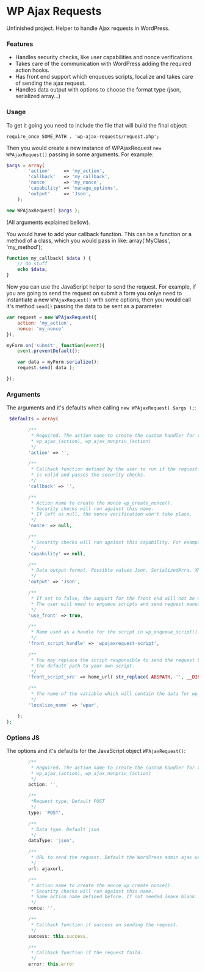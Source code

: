 # WP Ajax Requests
Unfinished project.
Helper to handle Ajax requests in WordPress.

### Features

- Handles security checks, like user capabilities and nonce verifications.
- Takes care of the communication with WordPress adding the required action hooks.
- Has front end support which enqueues scripts, localize and takes care of sending the ajax request.
- Handles data output with options to choose the format type (json, serialized array...)

### Usage

To get it going you need to include the file that will build the final object:
```
require_once SOME_PATH . 'wp-ajax-requests/request.php';
```
Then you would create a new instance of WPAjaxRequest `new WPAjaxRequest()` passing in some arguments.
For example:

```php
$args = array(
        'action'     => 'my_action',
        'callback'   => 'my_callback',
        'nonce'      => 'my_nonce',
        'capability' => 'manage_options',
        'output'     => 'Json',
    );

new WPAjaxRequest( $args );
```
(All arguments explained bellow).

You would have to add your callback function.
This can be a function or a method of a class, which you would pass in like:
array('MyClass', 'my_method');

```php
function my_callback( $data ) {
    // do stuff
    echo $data;
}
```

Now you can use the JavaScript helper to send the request.
For example, if you are going to send the request on submit a form you onlye need to instantiate a new `WPAjaxRequest()` with some options,
then you would call it's method `send()` passing the data to be sent as a parameter.

```javascript
var request = new WPAjaxRequest({
	action: 'my_action',
	nonce: 'my_nonce'
});

myForm.on('submit', function(event){
	event.preventDefault();

	var data = myForm.serialize();
	request.send( data );

});

```
### Arguments

The arguments and it's defaults when calling `new WPAjaxRequest( $args );`:

```php
 $defaults = array(

        /**
         * Required. The action name to create the custom handler for the wordpress hook.
         * wp_ajax_(action), wp_ajax_nonpriv_(action)
         */
        'action' => '',

        /**
         * Callback function defined by the user to run if the request
         * is valid and passes the security checks.
         */
        'callback' => '',

        /**
         * Action name to create the nonce wp_create_nonce().
         * Security checks will run against this name.
         * If left as null, the nonce verification won't take place.
         */
        'nonce' => null,

        /**
         * Security checks will run against this capability. For example: manage_options
         */
        'capability' => null,

        /**
         * Data output format. Possible values Json, SerializedArra, XML.
         */
        'output' => 'Json',

        /**
         * If set to false, the support for the front end will not be used.
         * The user will need to enqueue scripts and send request manually.
         */
        'use_front' => true,

        /**
         * Name used as a handle for the script in wp_enqueue_script()
         */
        'front_script_handle' => 'wpajaxrequest-script',

        /**
         * You may replace the script responsible to send the request by changing
         * the default path to your own script.
         */
        'front_script_src' => home_url( str_replace( ABSPATH, '', __DIR__ . '/js/wp-ajax-request.js') ),

        /**
         * The name of the variable which will contain the data for wp_localize_script().
         */
        'localize_name' => 'wpar',

    );
);
```
### Options JS

The options and it's defaults for the JavaScript object `WPAjaxRequest()`:

```javascript
		/**
		 * Required. The action name to create the custom handler for the wordpress hook.
		 * wp_ajax_(action), wp_ajax_nonpriv_(action)
		 */
		action: '',

		/**
		 *Request type. Default POST
		 */
		type: 'POST',

		/**
		 * Data type. Default json
		 */
		dataType: 'json',

		/**
		 * URL to send the request. Default the WordPress admin ajax url.
		 */
		url: ajaxurl,

		/**
		 * Action name to create the nonce wp_create_nonce().
		 * Security checks will run against this name.
		 * Same action name defined before. If not needed leave blank.
		 */
		nonce: '',

		/**
		 * Callback function if success on sending the request.
		 */
		success: this.success,

		/**
		 * Callback function if the request faild.
		 */
		error: this.error
```




